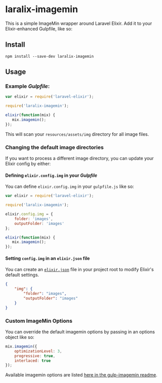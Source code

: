 # laralix-imagemin

This is a simple ImageMin wrapper around Laravel Elixir. Add it to your Elixir-enhanced Gulpfile, like so:

## Install

```
npm install --save-dev laralix-imagemin
```

## Usage

### Example *Gulpfile*:

```javascript
var elixir = require('laravel-elixir');

require('laralix-imagemin');

elixir(function(mix) {
   mix.imagemin();
});
```

This will scan your `resources/assets/img` directory for all image files.

### Changing the default image directories

If you want to process a different image directory, you can update your Elixir config by either:

#### Defining `elixir.config.img` in your *Gulpfile*

You can define `elixir.config.img` in your `gulpfile.js` like so:

```javascript
var elixir = require('laravel-elixir');

require('laralix-imagemin');

elixir.config.img = {
    folder: 'images',
    outputFolder: 'images'
};

elixir(function(mix) {
   mix.imagemin();
});
```

#### Setting `config.img` in an `elixir.json` file

You can create an [`elixir.json`](https://github.com/laravel/elixir/blob/dfd6655537eb3294a4c71e826cd0e8a6f6b2108b/index.js#L50-L67)
file in your project root to modify Elixir's default settings.

```json
{
    "img": {
        "folder": "images",
        "outputFolder": "images"
    }
}
```

### Custom ImageMin Options

You can override the default imagemin options by passing in an options object like so:

```javascript
mix.imagemin({
    optimizationLevel: 3,
    progressive: true,
    interlaced: true
});
```

Available imagemin options are listed [here in the gulp-imagemin readme](https://github.com/sindresorhus/gulp-imagemin#imageminoptions).